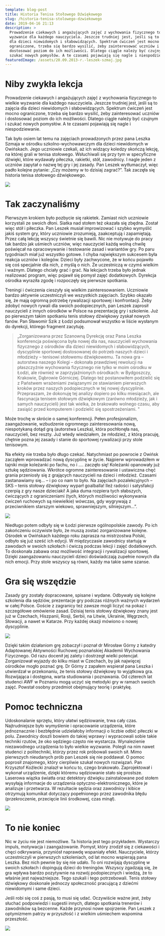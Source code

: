 ```yaml
---
template: blog-post
title: Historia Tenisa Stołowego Dźwiękowego
slug: /historia-tenisa-stolowego-dzwiekowego
date: 2019-04-16 21:13
description: >
  Prowadzenie ciekawych i angażujących zajęć z wychowania fizycznego to wielkie
  wyzwanie dla każdego nauczyciela. Jeszcze trudniej jest, jeśli są to zajęcia
  dla dzieci niewidomych i słabowidzących. Spektrum ćwiczeń jest mocno
  ograniczone, trzeba się bardzo wysilić, żeby zainteresować uczniów i
  dostosować poziom do ich możliwości. Dlatego ciągle należy być czujnym i
  szukać nowych pomysłów. A te czasami pojawiają się nagle i niespodziewanie.
featuredImage: /assets/20.09.2013-r.-leszek-szmaj.jpg
---
```

# Niby zwykła lekcja

Prowadzenie ciekawych i angażujących zajęć z wychowania fizycznego to wielkie wyzwanie dla każdego nauczyciela. Jeszcze trudniej jest, jeśli są to zajęcia dla dzieci niewidomych i słabowidzących. Spektrum ćwiczeń jest mocno ograniczone, trzeba się bardzo wysilić, żeby zainteresować uczniów i dostosować poziom do ich możliwości. Dlatego ciągle należy być czujnym i szukać nowych pomysłów. A te czasami pojawiają się nagle i niespodziewanie.

Tak było osiem lat temu na zajęciach prowadzonych przez pana Leszka Szmaja w ośrodku szkolno-wychowawczym dla dzieci niewidomych w Owińskach. Jego uczniowie czekali, aż ich widzący koledzy skończą lekcję, na której grali w tenisa stołowego. Wsłuchiwali się przy tym w specyficzne dźwięki, które wydawały piłeczka, rakietki, stół, zawodnicy. I nagle jeden z uczniów zapytał o nazwę tej gry i jej zasady. Pan Leszek wytłumaczył, więc padło kolejne pytanie: „Czy możemy w to dzisiaj zagrać?”. Tak zaczęła się historia tenisa stołowego dźwiękowego.

![](/assets/20.10.2018-r.-poznań.jpg)

# Tak zaczynaliśmy

Pierwszym krokiem było pozbycie się rakietek. Zamiast nich uczniowie korzystali ze swoich dłoni. Siatka nad stołem też okazała się zbędna. Został więc stół i piłeczka. Pan Leszek musiał improwizować i szybko wymyślić jakiś system gry, który uczniowie zrozumieją, zaakceptują i zapamiętają. Przez całą lekcję wszyscy świetnie się bawili. Nic nie motywuje do pracy tak bardzo jak uśmiech uczniów, więc nauczyciel każdą wolną chwilę poświęcał na opracowywanie i testowanie zasad i wariantów gry. Po paru tygodniach miał już wszystko gotowe. I chyba największym sukcesem była reakcja uczniów i kolegów. Dzieci były zachwycone, że w końcu pojawiło się coś specjalnie dla nich, z myślą o nich. Że uczestniczą w czymś wielkim i ważnym. Dlatego chciały grać i grać. Na lekcjach trzeba było jednak realizować program, więc pojawił się pomysł zajęć dodatkowych. Dyrekcja ośrodka wyraziła zgodę i rozpoczęły się pierwsze spotkania.

Treningi i ćwiczenia cieszyły się wielkim zainteresowaniem. Uczniowie bardzo aktywnie uczestniczyli we wszystkich zajęciach. Szybko okazało się, że mają ogromną potrzebę rywalizacji sportowej i konfrontacji. Żeby zdobyć nowych rywali dla swoich podopiecznych, pan Leszek zaprosił nauczycieli z innych ośrodków w Polsce na prezentację gry i szkolenie. Już po pierwszym takim spotkaniu tenis stołowy dźwiękowy zyskał nowych fanów. Pan Sławomir Szik z Łodzi podsumował wszystko w liście wysłanym do dyrekcji, którego fragment zacytuję.

> „Zorganizowana przez Szanowną Dyrekcję oraz Pana Leszka konferencja poświęcona była nowej dla nas, nauczycieli wychowania fizycznego z ośrodków dla dzieci niewidomych i słabowidzących, dyscyplinie sportowej dostosowanej do potrzeb naszych dzieci i młodzieży – tenisowi stołowemu dźwiękowemu. Ta nowa gra – autorstwa naszego Kolegi – dokonała prawdziwej rewolucji na płaszczyźnie wychowania fizycznego nie tylko w moim ośrodku w Łodzi, ale również w zaprzyjaźnionych ośrodkach: w Bydgoszczy, Krakowie, Dąbrowie Górniczej. Dlatego też postanowiłem podzielić się z Państwem wrażeniami związanymi ze stawianiem pierwszych kroków przez naszych podopiecznych w tej nowej dyscyplinie. Przepraszam, że dokonuję tej analizy dopiero po kilku miesiącach, ale fascynacja tenisem stołowym dźwiękowym (zarówno młodzieży, jak i samych nauczycieli) jest tak wielka, że brakowało wolnego czasu, aby zasiąść przed komputerem i podzielić się spostrzeżeniami. "

Może trochę w skrócie o samej konferencji. Pełen profesjonalizm, zaangażowanie, wzbudzenie ogromnego zainteresowania nową, niespotykaną dotąd grą (autorstwa Leszka), która pochłonęła nas, nauczycieli, bez reszty. Już wtedy wiedziałem, że młodzież, z którą pracuję, chętnie pozna jej zasady i stanie do sportowej rywalizacji przy stole tenisowym.

Na efekty nie trzeba było długo czekać. Natychmiast po powrocie z Owińsk zacząłem wprowadzać nową dyscyplinę w życie. Najpierw wprowadziłem w tajniki moje koleżanki po fachu, no i …. zaczęło się! Koleżanki opanowały już sztukę sędziowania. Wkrótce ogromne zainteresowanie i ustawiczna chęć grania przeniosły się z grających nauczycieli na dzieci i młodzież. Czasami zastanawiamy się... – i po co nam to było. Na zajęciach pozalekcyjnych – SKS – tenis stołowy dźwiękowy wyparł goalballa! Ileż radości i satysfakcji czerpią z gry nasze dzieciaki! A jaka duma rozpiera tych słabszych, ćwiczących z ograniczeniami (tych, których możliwości wykonywania ćwiczeń ruchowych są niewielkie) wówczas, gdy wygrywają z przeciwnikiem starszym wiekowo, sprawniejszym, silniejszym...”.

![](/assets/06.06.2013-r.-łódź.jpg)

Niedługo potem odbyły się w Łodzi pierwsze ogólnopolskie zawody. Po ich zakończeniu oczywiste było, że muszą zostać zorganizowane kolejne. Ośrodek w Owińskach każdego roku zaprasza na mistrzostwa Polski, odbyło się już sześć ich edycji. W międzyczasie zawodnicy startują w zawodach w swoich szkołach i ćwiczą podczas lekcji i zajęć dodatkowych. To doskonała zabawa oraz możliwość integracji i rywalizacji sportowej. Dzięki zaangażowaniu nauczycieli dzieci doświadczają zupełnie nowych dla nich emocji. Przy stole wszyscy są równi, każdy ma takie same szanse.

# Gra się wszędzie

Zasady gry zostały dopracowane, spisane i wydane. Odbywały się kolejne szkolenia dla sędziów, prezentacje gry podczas różnych ważnych wydarzeń w całej Polsce. Goście z zagranicy też zawsze mogli liczyć na pokaz i szczegółowe omówienie zasad. Dzisiaj tenis stołowy dźwiękowy znany jest już w Czechach, Hiszpanii, Rosji, Serbii, na Litwie, Ukrainie, Węgrzech, Słowacji, a nawet w Katarze. Przy każdej okazji mówiono o nowej dyscyplinie.

![](/assets/18.11.2014-r.-awf.jpg)

Dzięki takim działaniom grę zobaczył i poznał dr Mirosław Górny z katedry Adaptowanej Aktywności Ruchowej poznańskiej Akademii Wychowania Fizycznego. Od razu docenił jej zalety i dostrzegł wielki potencjał. Zorganizował wyjazdy do kilku miast w Czechach, by jak najwięcej ośrodków mogło poznać grę. Dr Górny z zapałem wspierał pana Leszka i utwierdzał w przekonaniu, że tenis stołowy dźwiękowy to wyjątkowa gra. Rozwijająca i dostępna, warta studiowania i poznawania. Od czterech lat studenci AWF w Poznaniu mogą uczyć się metodyki gry w ramach swoich zajęć. Powstał osobny przedmiot obejmujący teorię i praktykę.

# Pomoc techniczna

Udoskonalanie sprzętu, który ułatwi sędziowanie, trwa cały czas. Najtrudniejsze było wymyślenie i opracowanie urządzenia, które jednoznacznie i bezbłędnie udzielałoby informacji o liczbie odbić piłeczki w polu. Zawodnicy doszli bowiem do takiej wprawy i wypracowali sobie takie techniki rzutów, że oko sędziego często nie wystarcza. Wynalezienie niezawodnego urządzenia to było wielkie wyzwanie. Polegli na nim nawet studenci z politechniki, którzy przez rok próbowali swoich sił. Mimo pierwszych nieudanych prób pan Leszek się nie poddawał. O pomoc poprosił znajomego, który cierpliwie szukał nowych rozwiązań. Pan Krzysztof Koźlecki znalazł w końcu to, czego brakowało. Zaprojektował i wykonał urządzenie, dzięki któremu sędziowanie stało się prostsze. Laserowa wiązka światła oraz detektory dźwięku zainstalowane pod stołem wysyłają informacje do urządzenia optyczno-elektronicznego, które je analizuje i przetwarza. W rezultacie sędzia oraz zawodnicy i kibice otrzymują komunikat dotyczący popełnionego przez zawodnika błędu (przekroczenie, przecięcie linii środkowej, czas minął).

![](/assets/12.03.2016-r.-wywiad-dla-tvnu.jpg)

# To nie koniec

Nic w życiu nie jest niemożliwe. Ta historia jest tego przykładem. Wystarczy impuls, motywacja i zaangażowanie. Pomysł, który zrodził się z ciekawości i chęci odkrywania, przyniósł naprawdę wspaniały efekt. Nauczyciele, którzy uczestniczyli w pierwszych szkoleniach, od lat mocno wspierają pana Leszka. Bez nich pewnie by się nie udało. To oni rozwijają dyscyplinę w swoich szkołach i dopingują dzieci do treningów. Wszyscy zgadzają się, że gra wpływa bardzo pozytywnie na rozwój podopiecznych i wiedzą, że to właśnie jest najważniejsze. Tego szukali i tego potrzebowali. Tenis stołowy dźwiękowy doskonale jednoczy społeczność pracującą z dziećmi niewidomymi i same dzieci.

Jeśli robi się coś z pasją, to musi się udać. Oczywiście ważne jest, żeby słuchać podpowiedzi i sugestii innych, dlatego spotkania trenerów i zawodników są bezcenne. Każde przynosi nowe spojrzenie. Pan Leszek z optymizmem patrzy w przyszłość i z wielkim uśmiechem wspomina przeszłość.

![](/assets/21.09.2013-r.-i-mistrzostwa-polski.jpg)